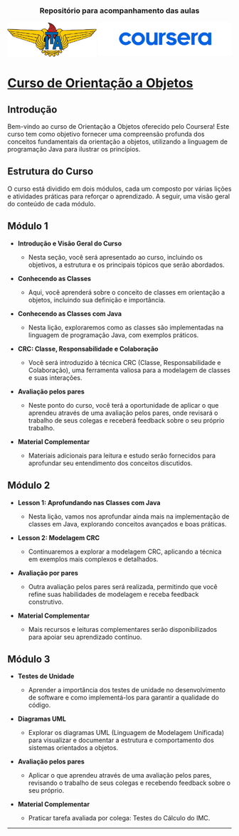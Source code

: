 
<h3 align="center">Repositório para acompanhamento das aulas</h3>

 <!--<p></p>-->

<div align="left"><img src="./img/logo-ita-bgremove.png" width=200>
<img align="right" src="./img/coursera-bgremove.png" width=300>
</div>


# [Curso de Orientação a Objetos](https://www.coursera.org/learn/orientacao-a-objetos-com-java)


## Introdução

Bem-vindo ao curso de Orientação a Objetos oferecido pelo Coursera! Este curso tem como objetivo fornecer uma compreensão profunda dos conceitos fundamentais da orientação a objetos, utilizando a linguagem de programação Java para ilustrar os princípios.

## Estrutura do Curso

O curso está dividido em dois módulos, cada um composto por várias lições e atividades práticas para reforçar o aprendizado. A seguir, uma visão geral do conteúdo de cada módulo.

## Módulo 1

* **Introdução e Visão Geral do Curso**
  * Nesta seção, você será apresentado ao curso, incluindo os objetivos, a estrutura e os principais tópicos que serão abordados.

* **Conhecendo as Classes**
  * Aqui, você aprenderá sobre o conceito de classes em orientação a objetos, incluindo sua definição e importância.

* **Conhecendo as Classes com Java**
  * Nesta lição, exploraremos como as classes são implementadas na linguagem de programação Java, com exemplos práticos.

* **CRC: Classe, Responsabilidade e Colaboração**
  * Você será introduzido à técnica CRC (Classe, Responsabilidade e Colaboração), uma ferramenta valiosa para a modelagem de classes e suas interações.

* **Avaliação pelos pares**
  * Neste ponto do curso, você terá a oportunidade de aplicar o que aprendeu através de uma avaliação pelos pares, onde revisará o trabalho de seus colegas e receberá feedback sobre o seu próprio trabalho.

* **Material Complementar**
  * Materiais adicionais para leitura e estudo serão fornecidos para aprofundar seu entendimento dos conceitos discutidos.

## Módulo 2

* **Lesson 1: Aprofundando nas Classes com Java**
  * Nesta lição, vamos nos aprofundar ainda mais na implementação de classes em Java, explorando conceitos avançados e boas práticas.

* **Lesson 2: Modelagem CRC**
  * Continuaremos a explorar a modelagem CRC, aplicando a técnica em exemplos mais complexos e detalhados.

* **Avaliação por pares**
  * Outra avaliação pelos pares será realizada, permitindo que você refine suas habilidades de modelagem e receba feedback construtivo.

* **Material Complementar**
  * Mais recursos e leituras complementares serão disponibilizados para apoiar seu aprendizado contínuo.

## Módulo 3

* **Testes de Unidade**
  * Aprender a importância dos testes de unidade no desenvolvimento de software e como implementá-los para garantir a qualidade do código.

* **Diagramas UML**
  * Explorar os diagramas UML (Linguagem de Modelagem Unificada) para visualizar e documentar a estrutura e comportamento dos sistemas orientados a objetos.

* **Avaliação pelos pares**
  * Aplicar o que aprendeu através de uma avaliação pelos pares, revisando o trabalho de seus colegas e recebendo feedback sobre o seu próprio.

* **Material Complementar**
  * Praticar tarefa avaliada por colega: Testes do Cálculo do IMC.

---

